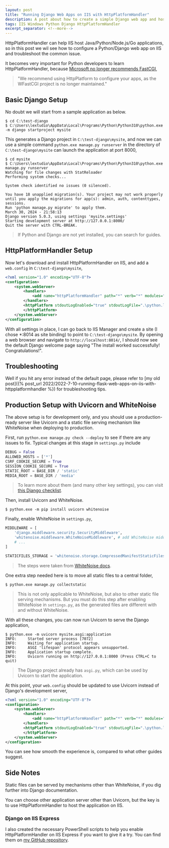 ```yaml
---
layout: post
title: "Running Django Web Apps on IIS with HttpPlatformHandler"
description: A post about how to create a simple Django web app and host it on IIS with HttpPlatformHandler
tags: IIS Windows Python Django HttpPlatformHandler
excerpt_separator: <!--more-->
---
```


HttpPlatformHandler can help IIS host Java/Python/Node.js/Go applications, so in this post we wil see how to configure a Python/Django web app on IIS and troubleshoot the common issue.

It becomes very important for Python developers to learn HttpPlatformHandler, because [Microsoft no longer recommends FastCGI](https://docs.microsoft.com/visualstudio/python/configure-web-apps-for-iis-windows?view=vs-2022#configure-the-fastcgi-handler),

> "We recommend using HttpPlatform to configure your apps, as the WFastCGI project is no longer maintained."

<!--more-->

## Basic Django Setup

No doubt we will start from a sample application as below.

``` batch
$ cd C:\test-django
$ C:\Users\lextudio\AppData\Local\Programs\Python\Python310\python.exe -m django startproject mysite
```

This generates a Django project in `C:\test-django\mysite`, and now we can use a simple command `python.exe manage.py runserver` in the directory of `C:\test-django\mysite` can launch the application at port 8000,

``` batch
$ cd mysite
$ C:\Users\lextudio\AppData\Local\Programs\Python\Python310\python.exe manage.py runserver
Watching for file changes with StatReloader
Performing system checks...

System check identified no issues (0 silenced).

You have 18 unapplied migration(s). Your project may not work properly until you apply the migrations for app(s): admin, auth, contenttypes, sessions.
Run 'python manage.py migrate' to apply them.
March 30, 2024 - 21:58:13
Django version 5.0.3, using settings 'mysite.settings'
Starting development server at http://127.0.0.1:8000/
Quit the server with CTRL-BREAK.
```

> If Python and Django are not yet installed, you can search for guides.

## HttpPlatformHandler Setup

Now let's download and install HttpPlatformHandler on IIS, and add a `web.config` in `C:\test-django\mysite`,

``` xml
<?xml version="1.0" encoding="UTF-8"?>
<configuration>
    <system.webServer>
        <handlers>
            <add name="httpPlatformHandler" path="*" verb="*" modules="httpPlatformHandler" resourceType="Unspecified" requireAccess="Script" />
        </handlers>
        <httpPlatform stdoutLogEnabled="true" stdoutLogFile=".\python.log" startupTimeLimit="20" processPath="C:\Users\<user name>\AppData\Local\Programs\Python\Python310\python.exe" arguments="manage.py runserver %HTTP_PLATFORM_PORT%">
        </httpPlatform>
    </system.webServer>
</configuration>
```

With all settings in place, I can go back to IIS Manager and create a site (I chose *:8014 as site binding) to point to `C:\test-django\mysite`. By opening a web browser and navigate to `http://localhost:8014/`, I should now see the default Django welcome page saying "The install worked successfully! Congratulations!".

## Troubleshooting

Well if you hit any error instead of the default page, please refer to [my old post]({% post_url 2022/2022-7-10-running-flask-web-apps-on-iis-with-httpplatformhandler %}) for troubleshooting tips.

## Production Setup with Uvicorn and WhiteNoise

The above setup is for development only, and you should use a production-ready server like Uvicorn and a static file serving mechanism like WhiteNoise when deploying to production.

First, run `python.exe manage.py check --deploy` to see if there are any issues to fix. Typical changes at this stage in `settings.py` include

``` python
DEBUG = False
ALLOWED_HOSTS = ['*']
CSRF_COOKIE_SECURE = True
SESSION_COOKIE_SECURE = True
STATIC_ROOT = BASE_DIR / 'static'
MEDIA_ROOT = BASE_DIR / 'media'
```

> To learn more about them (and many other key settings), you can visit [this Django checklist](https://docs.djangoproject.com/en/5.0/howto/deployment/checklist/).

Then, install Uvicorn and WhiteNoise.

``` batch
$ python.exe -m pip install uvicorn whitenoise
```

Finally, enable WhiteNoise in `settings.py`,

``` python
MIDDLEWARE = [
    'django.middleware.security.SecurityMiddleware',
    'whitenoise.middleware.WhiteNoiseMiddleware', # add WhiteNoise middleware after SecurityMiddleware.
    # ...
]

STATICFILES_STORAGE = 'whitenoise.storage.CompressedManifestStaticFilesStorage'
```

> The steps were taken from [WhiteNoise docs](https://whitenoise.readthedocs.io/en/stable/#installation).

One extra step needed here is to move all static files to a central folder,

``` batch
$ python.exe manage.py collectstatic
```

> This is not only applicable to WhiteNoise, but also to other static file serving mechanisms. But you must do this step after enabling WhiteNoise in `settings.py`, as the generated files are different with and without WhiteNoise.

With all these changes, you can now run Uvicorn to serve the Django application,

``` batch
$ python.exe -m uvicorn mysite.asgi:application
INFO:     Started server process [7072]
INFO:     Waiting for application startup.
INFO:     ASGI 'lifespan' protocol appears unsupported.
INFO:     Application startup complete.
INFO:     Uvicorn running on http://127.0.0.1:8000 (Press CTRL+C to quit)
```

> The Django project already has `asgi.py`, which can be used by Uvicorn to start the application.

At this point, your `web.config` should be updated to use Uvicorn instead of Django's development server,

``` xml
<?xml version="1.0" encoding="UTF-8"?>
<configuration>
    <system.webServer>
        <handlers>
            <add name="httpPlatformHandler" path="*" verb="*" modules="httpPlatformHandler" resourceType="Unspecified" requireAccess="Script" />
        </handlers>
        <httpPlatform stdoutLogEnabled="true" stdoutLogFile=".\python.log" startupTimeLimit="20" processPath="C:\Users\<user name>\AppData\Local\Programs\Python\Python310\python.exe" arguments="-m uvicorn mysite.asgi:application --port %HTTP_PLATFORM_PORT%">
        </httpPlatform>
    </system.webServer>
</configuration>
```

You can see how smooth the experience is, compared to what other guides suggest.

## Side Notes

Static files can be served by mechanisms other than WhiteNoise, if you dig further into Django documentation.

You can choose other application server other than Uvicorn, but the key is to use HttpPlatformHandler to host the application on IIS.

### Django on IIS Express

I also created the necessary PowerShell scripts to help you enable HttpPlatformHandler on IIS Express if you want to give it a try. You can find them on [my GitHub repository](https://github.com/lextm/iisexpress-httpplatformhandler).
